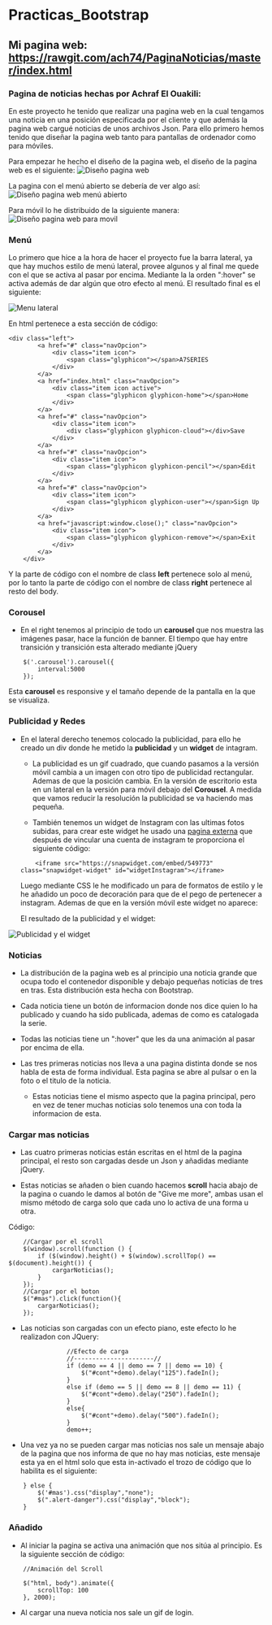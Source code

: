 # Practicas_Bootstrap

## Mi pagina web: https://rawgit.com/ach74/PaginaNoticias/master/index.html

### Pagina de noticias hechas por Achraf El Ouakili:

En este proyecto he tenido que realizar una pagina web en la cual tengamos una noticia en una posición especificada por el cliente y que además la pagina web cargué noticias de unos archivos Json. Para ello primero hemos tenido que diseñar la pagina web tanto para pantallas de ordenador como para móviles.

Para empezar he hecho el diseño de la pagina web, el diseño de la pagina web es el siguiente:
![Diseño pagina web](https://github.com/ach74/PaginaNoticias/blob/master/img/dise%C3%B1o/dise%C3%B1oPc.jpg "Diseño 01")

La pagina con el menú abierto se debería de ver algo así:
![Diseño pagina web menú abierto](https://github.com/ach74/PaginaNoticias/blob/master/img/dise%C3%B1o/dise%C3%B1oPc2.jpg "Diseño 02")

Para móvil lo he distribuido de la siguiente manera:
![Diseño pagina web para movil](https://github.com/ach74/PaginaNoticias/blob/master/img/dise%C3%B1o/dise%C3%B1oMovil.jpg "Diseño movil")

### Menú
Lo primero que hice a la hora de hacer el proyecto fue la barra lateral, ya que hay muchos estilo de menú lateral, provee algunos y al final me quede con el que se activa al pasar por encima. Mediante la la orden ":hover" se activa además de dar algún que otro efecto al menú. El resultado final es el siguiente:

![Menu lateral](https://github.com/ach74/PaginaNoticias/blob/master/img/dise%C3%B1o/cap01.png "Menu lateral")

En html pertenece a esta sección de código:

```
<div class="left">
		<a href="#" class="navOpcion">
			<div class="item icon">
				<span class="glyphicon"></span>A7SERIES
			</div>
		</a>
		<a href="index.html" class="navOpcion">
			<div class="item icon active">
				<span class="glyphicon glyphicon-home"></span>Home
			</div>
		</a>
		<a href="#" class="navOpcion">
			<div class="item icon">
				<div class="glyphicon glyphicon-cloud"></div>Save
			</div> 
		</a>
		<a href="#" class="navOpcion">
			<div class="item icon">
				<span class="glyphicon glyphicon-pencil"></span>Edit
			</div>
		</a>
		<a href="#" class="navOpcion">
			<div class="item icon">
				<span class="glyphicon glyphicon-user"></span>Sign Up
			</div>
		</a>
		<a href="javascript:window.close();" class="navOpcion">
			<div class="item icon">
				<span class="glyphicon glyphicon-remove"></span>Exit
			</div>     
		</a>
	</div>
```

Y la parte de código con el nombre de class **left** pertenece solo al menú, por lo tanto la parte de código con el nombre de class **right** pertenece al resto del body.

### Corousel

* En el right tenemos al principio de todo un **carousel** que nos muestra las imágenes pasar, hace la función de banner. El tiempo que hay entre transición y transición esta alterado mediante jQuery

```
	$('.carousel').carousel({
		interval:5000
	});
```

Esta **carousel** es responsive y el tamaño depende de la pantalla en la que se visualiza.

### Publicidad y Redes

* En el lateral derecho tenemos colocado la publicidad, para ello he creado un div donde he metido la **publicidad** y un **widget** de intagram. 
	* La publicidad es un gif cuadrado, que cuando pasamos a la versión móvil cambia a un imagen con otro tipo de publicidad rectangular. Ademas de que la posición cambia. En la versión de escritorio esta en un lateral en la versión para móvil debajo del **Corousel**. A medida que vamos reducir la resolución la publicidad se va haciendo mas pequeña.

	* También tenemos un widget de Instagram con las ultimas fotos subidas, para crear este widget he usado una [pagina externa](https://snapwidget.com/) que después de vincular una cuenta de instagram te proporciona el siguiente código:

	```
		<iframe src="https://snapwidget.com/embed/549773" class="snapwidget-widget" id="widgetInstagram"></iframe>
	```

	Luego mediante CSS le he modificado un para de formatos de estilo y le he añadido un poco de decoración para que de el pego de pertenecer a instagram. Ademas de que en la versión móvil este widget no aparece:

	El resultado de la publicidad y el widget:

![Publicidad y el widget](https://github.com/ach74/PaginaNoticias/blob/master/img/dise%C3%B1o/cap02.png "Publicidad y el widget")	

### Noticias

 * La distribución de la pagina web es al principio una noticia grande que ocupa todo el contenedor disponible y debajo pequeñas noticias de tres en tras. Esta distribución esta hecha con Bootstrap.

 * Cada noticia tiene un botón de informacion donde nos dice quien lo ha publicado y cuando ha sido publicada, ademas de como es catalogada la serie.

 * Todas las noticias tiene un ":hover" que les da una animación al pasar por encima de ella.

 * Las tres primeras noticias nos lleva a una pagina distinta donde se nos habla de esta de forma individual. Esta pagina se abre al pulsar o en la foto o el titulo de la noticia.

 	* Estas noticias tiene el mismo aspecto que la pagina principal, pero en vez de tener muchas noticias solo tenemos una con toda la informacion de esta.

### Cargar mas noticias

* Las cuatro primeras noticias están escritas en el html de la pagina principal, el resto son cargadas desde un Json y añadidas mediante jQuery.

* Estas noticias se añaden o bien cuando hacemos **scroll** hacia abajo de la pagina o cuando le damos al botón de "Give me more", ambas usan el mismo método de carga solo que cada uno lo activa de una forma u otra.

Código:


```
	//Cargar por el scroll
	$(window).scroll(function () {
		if ($(window).height() + $(window).scrollTop() == $(document).height()) {
			cargarNoticias();
		}
	});
	//Cargar por el boton
	$("#mas").click(function(){
		cargarNoticias();
	});

```
* Las noticias son cargadas con un efecto piano, este efecto lo he realizadon con JQuery:

```
				//Efecto de carga
				//----------------------//
				if (demo == 4 || demo == 7 || demo == 10) {
					$("#cont"+demo).delay("125").fadeIn();
				}
				else if (demo == 5 || demo == 8 || demo == 11) {
					$("#cont"+demo).delay("250").fadeIn();
				}
				else{
					$("#cont"+demo).delay("500").fadeIn();
				}
				demo++;
```

* Una vez ya no se pueden cargar mas noticias nos sale un mensaje abajo de la pagina que nos informa de que no hay mas noticias, este mensaje esta ya en el html solo que esta in-activado el trozo de código que lo habilita es el siguiente:

```
	} else {
		$('#mas').css("display","none");
		$(".alert-danger").css("display","block");
	}
```

### Añadido

* Al iniciar la pagina se activa una animación que nos sitúa al principio. Es la siguiente sección de código:

```
	//Animación del Scroll
	
	$("html, body").animate({
		scrollTop: 100
	}, 2000);

```

* Al cargar una nueva noticia nos sale un gif de login.